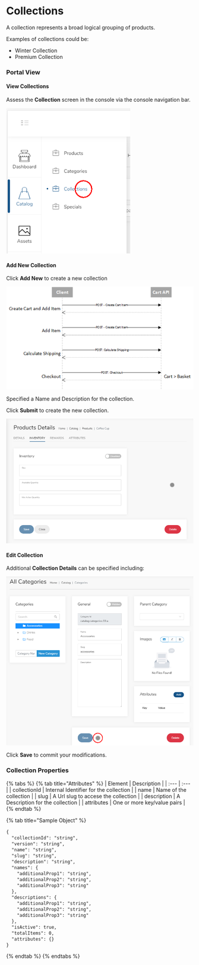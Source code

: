 # Collections

A collection represents a broad logical grouping of products.

Examples of collections could be:

* Winter Collection
* Premium Collection

### Portal View

#### View Collections

Assess the **Collection** screen in the console via the console navigation bar.

![](../.gitbook/assets/image%20%2852%29.png)



#### Add New Collection

Click **Add New** to create a new collection

![](../.gitbook/assets/image%20%289%29.png)

Specified a Name and Description for the collection.

Click **Submit** to create the new collection.

![](../.gitbook/assets/image%20%281%29.png)



#### Edit Collection

Additional **Collection Details** can be specified including:

![](../.gitbook/assets/image%20%2823%29.png)

Click **Save** to commit your modifications.

### Collection Properties

{% tabs %}
{% tab title="Attributes" %}
| Element | Description |
| :--- | :--- |
| collectionId | Internal Identifier for the collection |
| name | Name of the collection |
| slug | A Url slug to accese the collection |
| description | A Description for the collection |
| attributes | One or more key/value pairs |
{% endtab %}

{% tab title="Sample Object" %}
```text
{
  "collectionId": "string",
  "version": "string",
  "name": "string",
  "slug": "string",
  "description": "string",
  "names": {
    "additionalProp1": "string",
    "additionalProp2": "string",
    "additionalProp3": "string"
  },
  "descriptions": {
    "additionalProp1": "string",
    "additionalProp2": "string",
    "additionalProp3": "string"
  },
  "isActive": true,
  "totalItems": 0,
  "attributes": {}
}
```
{% endtab %}
{% endtabs %}



